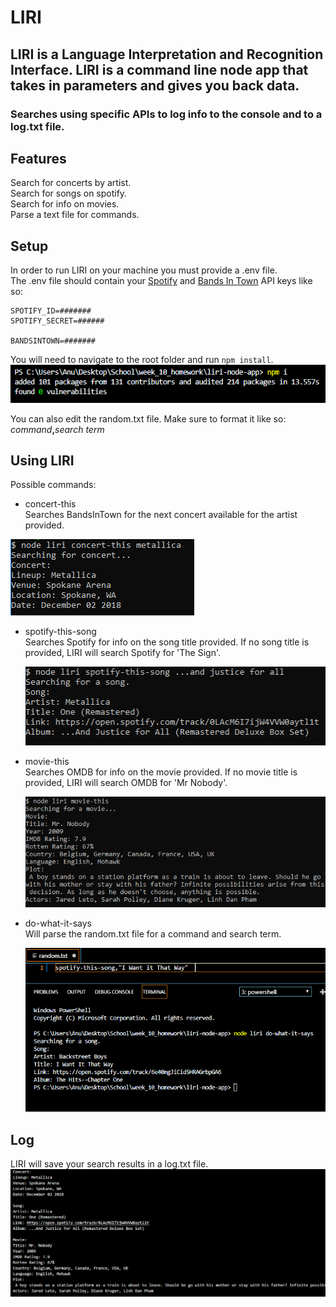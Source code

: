 # LIRI
##  LIRI is a Language Interpretation and Recognition Interface. LIRI is a command line node app that takes in parameters and gives you back data.

### Searches using specific APIs to log info to the console and to a log.txt file.

## Features

Search for concerts by artist.  
Search for songs on spotify.  
Search for info on movies.  
Parse a text file for commands.  

## Setup

In order to run LIRI on your machine you must provide a .env file.  
The .env file should contain your [Spotify](https://developer.spotify.com/dashboard/applications) and [Bands In Town](http://www.artists.bandsintown.com/bandsintown-api) API keys like so:  
```
SPOTIFY_ID=#######
SPOTIFY_SECRET=######

BANDSINTOWN=#######
```



You will need to navigate to the root folder and run `npm install`.
![npm install](./imgs/npm.png)  

You can also edit the random.txt file. Make sure to format it like so:  
_command_**,**_search term_

## Using LIRI

Possible commands:

- concert-this <artist>  
 Searches BandsInTown for the next concert available for the artist provided.

 ![concert](./imgs/concert.png)

- spotify-this-song <song title>  
Searches Spotify for info on the song title provided. If no song title is provided, LIRI will search Spotify for 'The Sign'.
  
  ![song](./imgs/song.png)

- movie-this <movie title>  
Searches OMDB for info on the movie provided. If no movie title is provided, LIRI will search OMDB for 'Mr Nobody'.  
  
  ![movie](./imgs/movie.png)

- do-what-it-says  
Will parse the random.txt file for a command and search term.

  ![random](./imgs/random.png)
  
## Log

LIRI will save your search results in a log.txt file.  
![log](./imgs/log.png)



